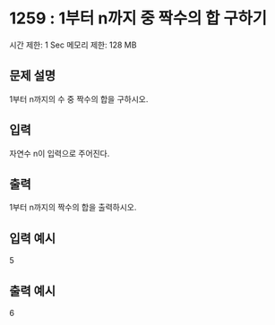 # 1259 : 1부터 n까지 중 짝수의 합 구하기

시간 제한: 1 Sec 메모리 제한: 128 MB

## 문제 설명

1부터 n까지의 수 중 짝수의 합을 구하시오.

## 입력

자연수 n이 입력으로 주어진다.

## 출력

1부터 n까지의 짝수의 합을 출력하시오.

## 입력 예시

5

## 출력 예시

6
